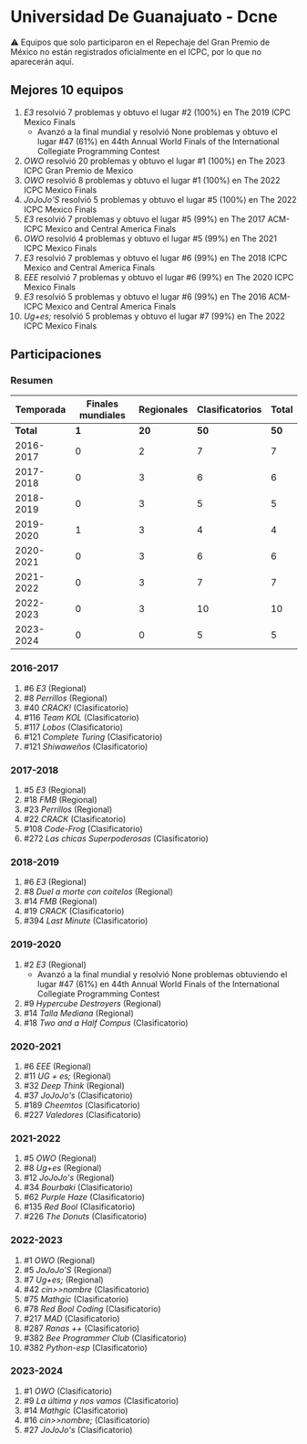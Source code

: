 # Universidad De Guanajuato - Dcne

:warning: Equipos que solo participaron en el Repechaje del Gran Premio de México no están registrados oficialmente en el ICPC, por lo que no aparecerán aquí.

## Mejores 10 equipos

1. _E3_ resolvió 7 problemas y obtuvo el lugar #2 (100%) en The 2019 ICPC Mexico Finals
    - Avanzó a la final mundial y resolvió None problemas y obtuvo el lugar #47 (61%) en 44th Annual World Finals of the International Collegiate Programming Contest
1. _OWO_ resolvió 20 problemas y obtuvo el lugar #1 (100%) en The 2023 ICPC Gran Premio de Mexico
1. _OWO_ resolvió 8 problemas y obtuvo el lugar #1 (100%) en The 2022 ICPC Mexico Finals
1. _JoJoJo’S_ resolvió 5 problemas y obtuvo el lugar #5 (100%) en The 2022 ICPC Mexico Finals
1. _E3_ resolvió 7 problemas y obtuvo el lugar #5 (99%) en The 2017 ACM-ICPC Mexico and Central America Finals
1. _OWO_ resolvió 4 problemas y obtuvo el lugar #5 (99%) en The 2021 ICPC Mexico Finals
1. _E3_ resolvió 7 problemas y obtuvo el lugar #6 (99%) en The 2018 ICPC Mexico and Central America Finals
1. _EEE_ resolvió 7 problemas y obtuvo el lugar #6 (99%) en The 2020 ICPC Mexico Finals
1. _E3_ resolvió 5 problemas y obtuvo el lugar #6 (99%) en The 2016 ACM-ICPC Mexico and Central America Finals
1. _Ug+es;_ resolvió 5 problemas y obtuvo el lugar #7 (99%) en The 2022 ICPC Mexico Finals

## Participaciones

### Resumen

| Temporada | Finales mundiales | Regionales | Clasificatorios | Total |
| --- | --- | --- | --- | --- |
| **Total** | **1** | **20** | **50** | **50** |
| 2016-2017 | 0 | 2 | 7 | 7 |
| 2017-2018 | 0 | 3 | 6 | 6 |
| 2018-2019 | 0 | 3 | 5 | 5 |
| 2019-2020 | 1 | 3 | 4 | 4 |
| 2020-2021 | 0 | 3 | 6 | 6 |
| 2021-2022 | 0 | 3 | 7 | 7 |
| 2022-2023 | 0 | 3 | 10 | 10 |
| 2023-2024 | 0 | 0 | 5 | 5 |

### 2016-2017

1. #6 _E3_ (Regional)
1. #8 _Perrillos_ (Regional)
1. #40 _CRACK!_ (Clasificatorio)
1. #116 _Team KOL_ (Clasificatorio)
1. #117 _Lobos_ (Clasificatorio)
1. #121 _Complete Turing_ (Clasificatorio)
1. #121 _Shiwaweños_ (Clasificatorio)

### 2017-2018

1. #5 _E3_ (Regional)
1. #18 _FMB_ (Regional)
1. #23 _Perrillos_ (Regional)
1. #22 _CRACK_ (Clasificatorio)
1. #108 _Code-Frog_ (Clasificatorio)
1. #272 _Las chicas Superpoderosas_ (Clasificatorio)

### 2018-2019

1. #6 _E3_ (Regional)
1. #8 _Duel a morte con coitelos_ (Regional)
1. #14 _FMB_ (Regional)
1. #19 _CRACK_ (Clasificatorio)
1. #394 _Last Minute_ (Clasificatorio)

### 2019-2020

1. #2 _E3_ (Regional)
    - Avanzó a la final mundial y resolvió None problemas obtuviendo el lugar #47 (61%) en 44th Annual World Finals of the International Collegiate Programming Contest
1. #9 _Hypercube Destroyers_ (Regional)
1. #14 _Talla Mediana_ (Regional)
1. #18 _Two and a Half Compus_ (Clasificatorio)

### 2020-2021

1. #6 _EEE_ (Regional)
1. #11 _UG + es;_ (Regional)
1. #32 _Deep Think_ (Regional)
1. #37 _JoJoJo's_ (Clasificatorio)
1. #189 _Cheemtos_ (Clasificatorio)
1. #227 _Valedores_ (Clasificatorio)

### 2021-2022

1. #5 _OWO_ (Regional)
1. #8 _Ug+es_ (Regional)
1. #12 _JoJoJo's_ (Regional)
1. #34 _Bourbaki_ (Clasificatorio)
1. #62 _Purple Haze_ (Clasificatorio)
1. #135 _Red Bool_ (Clasificatorio)
1. #226 _The Donuts_ (Clasificatorio)

### 2022-2023

1. #1 _OWO_ (Regional)
1. #5 _JoJoJo’S_ (Regional)
1. #7 _Ug+es;_ (Regional)
1. #42 _cin>>nombre_ (Clasificatorio)
1. #75 _Mathgic_ (Clasificatorio)
1. #78 _Red Bool Coding_ (Clasificatorio)
1. #217 _MAD_ (Clasificatorio)
1. #287 _Ranas ++_ (Clasificatorio)
1. #382 _Bee Programmer Club_ (Clasificatorio)
1. #382 _Python-esp_ (Clasificatorio)

### 2023-2024

1. #1 _OWO_ (Clasificatorio)
1. #9 _La última y nos vamos_ (Clasificatorio)
1. #14 _Mathgic_ (Clasificatorio)
1. #16 _cin>>nombre;_ (Clasificatorio)
1. #27 _JoJoJo's_ (Clasificatorio)




